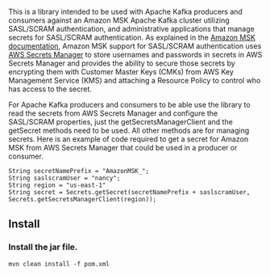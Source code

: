 This is a library intended to be used with Apache Kafka producers and consumers against an Amazon MSK Apache Kafka cluster 
utilizing SASL/SCRAM authentication, and administrative applications that manage secrets for SASL/SCRAM authentication. 
As explained in the [Amazon MSK documentation](https://docs.aws.amazon.com/msk/latest/developerguide/msk-password.html), 
Amazon MSK support for SASL/SCRAM authentication uses [AWS Secrets Manager](https://aws.amazon.com/secrets-manager/) to store 
usernames and passwords in secrets in AWS Secrets Manager and provides the ability to secure those secrets by encrypting 
them with Customer Master Keys (CMKs) from AWS Key Management Service (KMS) and attaching a Resource Policy to control 
who has access to the secret. 

For Apache Kafka producers and consumers to be able use the library to read the secrets from AWS Secrets Manager and 
configure the SASL/SCRAM properties, just the getSecretsManagerClient and the getSecret methods need to be used. All 
other methods are for managing secrets. Here is an example of code required to get a secret for Amazon MSK from 
AWS Secrets Manager that could be used in a producer or consumer.

```
String secretNamePrefix = "AmazonMSK_";
String saslscramUser = "nancy";
String region = "us-east-1"
String secret = Secrets.getSecret(secretNamePrefix + saslscramUser, Secrets.getSecretsManagerClient(region));
```

## Install

### Install the jar file.  

    mvn clean install -f pom.xml
